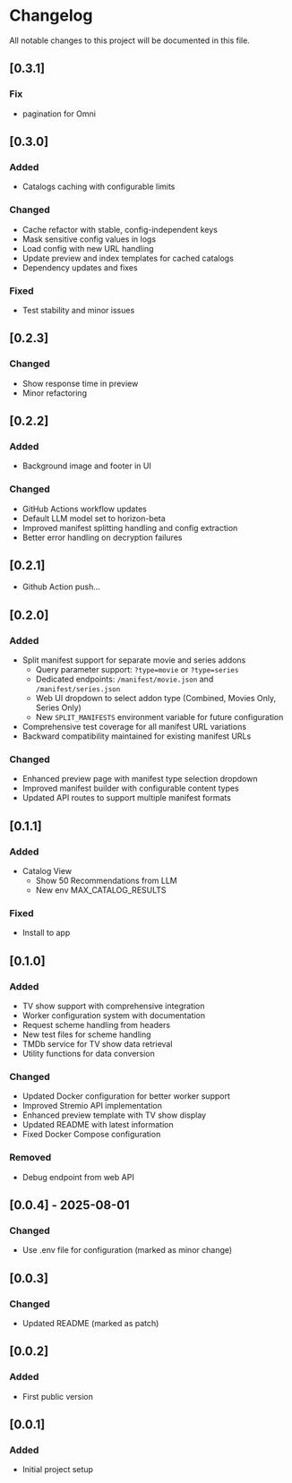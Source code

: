 # Changelog

All notable changes to this project will be documented in this file.

## [0.3.1]

### Fix
- pagination for Omni

## [0.3.0]

### Added
- Catalogs caching with configurable limits

### Changed
- Cache refactor with stable, config-independent keys
- Mask sensitive config values in logs
- Load config with new URL handling
- Update preview and index templates for cached catalogs
- Dependency updates and fixes

### Fixed
- Test stability and minor issues

## [0.2.3]

### Changed
- Show response time in preview
- Minor refactoring

## [0.2.2]

### Added
- Background image and footer in UI

### Changed
- GitHub Actions workflow updates
- Default LLM model set to horizon-beta
- Improved manifest splitting handling and config extraction
- Better error handling on decryption failures

## [0.2.1]
- Github Action push…

## [0.2.0]

### Added
- Split manifest support for separate movie and series addons
  - Query parameter support: `?type=movie` or `?type=series`
  - Dedicated endpoints: `/manifest/movie.json` and `/manifest/series.json`
  - Web UI dropdown to select addon type (Combined, Movies Only, Series Only)
  - New `SPLIT_MANIFESTS` environment variable for future configuration
- Comprehensive test coverage for all manifest URL variations
- Backward compatibility maintained for existing manifest URLs

### Changed
- Enhanced preview page with manifest type selection dropdown
- Improved manifest builder with configurable content types
- Updated API routes to support multiple manifest formats

## [0.1.1]

### Added
- Catalog View
  - Show 50 Recommendations from LLM
  - New env MAX_CATALOG_RESULTS

### Fixed
- Install to app

## [0.1.0]

### Added
- TV show support with comprehensive integration
- Worker configuration system with documentation
- Request scheme handling from headers
- New test files for scheme handling
- TMDb service for TV show data retrieval
- Utility functions for data conversion

### Changed
- Updated Docker configuration for better worker support
- Improved Stremio API implementation
- Enhanced preview template with TV show display
- Updated README with latest information
- Fixed Docker Compose configuration

### Removed
- Debug endpoint from web API

## [0.0.4] - 2025-08-01

### Changed
- Use .env file for configuration (marked as minor change)

## [0.0.3]

### Changed
- Updated README (marked as patch)

## [0.0.2]

### Added
- First public version

## [0.0.1]

### Added
- Initial project setup
